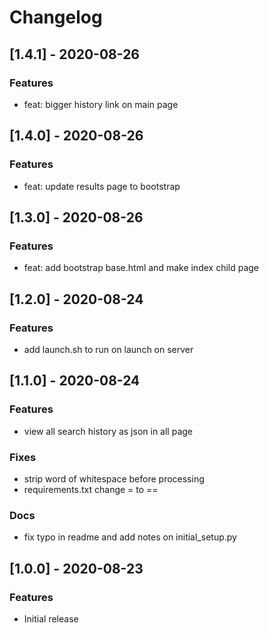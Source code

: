 # Changelog

## [1.4.1] - 2020-08-26
### Features
- feat: bigger history link on main page

## [1.4.0] - 2020-08-26
### Features
- feat: update results page to bootstrap

## [1.3.0] - 2020-08-26
### Features
- feat: add bootstrap base.html and make index child page

## [1.2.0] - 2020-08-24
### Features
- add launch.sh to run on launch on server

## [1.1.0] - 2020-08-24
### Features
- view all search history as json in all page
### Fixes
- strip word of whitespace before processing
- requirements.txt change = to ==
### Docs
- fix typo in readme and add notes on initial_setup.py

## [1.0.0] - 2020-08-23
### Features
- Initial release
